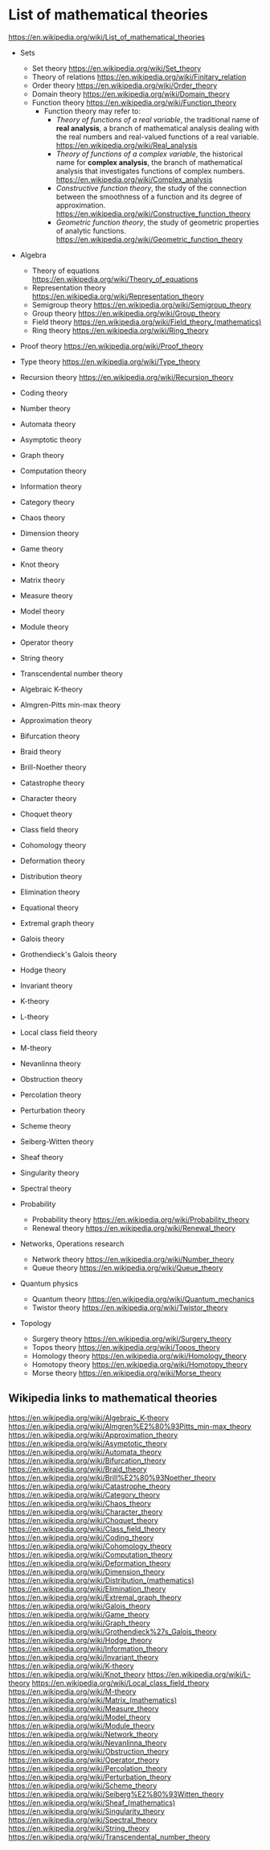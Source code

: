 # List of mathematical theories
https://en.wikipedia.org/wiki/List_of_mathematical_theories

* Sets
  - Set theory
    https://en.wikipedia.org/wiki/Set_theory
  - Theory of relations
    https://en.wikipedia.org/wiki/Finitary_relation
  - Order theory
    https://en.wikipedia.org/wiki/Order_theory
  - Domain theory
    https://en.wikipedia.org/wiki/Domain_theory
  - Function theory
    https://en.wikipedia.org/wiki/Function_theory
    * Function theory may refer to:
      - *Theory of functions of a real variable*, the traditional name of **real analysis**, a branch of mathematical analysis dealing with the real numbers and real-valued functions of a real variable.
      https://en.wikipedia.org/wiki/Real_analysis
      - *Theory of functions of a complex variable*, the historical name for **complex analysis**, the branch of mathematical analysis that investigates functions of complex numbers.
      https://en.wikipedia.org/wiki/Complex_analysis
      - *Constructive function theory*, the study of the connection between the smoothness of a function and its degree of approximation.
      https://en.wikipedia.org/wiki/Constructive_function_theory
      - *Geometric function theory*, the study of geometric properties of analytic functions.
      https://en.wikipedia.org/wiki/Geometric_function_theory


* Algebra
  - Theory of equations
    https://en.wikipedia.org/wiki/Theory_of_equations
  - Representation theory
    https://en.wikipedia.org/wiki/Representation_theory
  - Semigroup theory
    https://en.wikipedia.org/wiki/Semigroup_theory
  - Group theory
    https://en.wikipedia.org/wiki/Group_theory
  - Field theory
    https://en.wikipedia.org/wiki/Field_theory_(mathematics)
  - Ring theory
    https://en.wikipedia.org/wiki/Ring_theory


- Proof theory
  https://en.wikipedia.org/wiki/Proof_theory
- Type theory
  https://en.wikipedia.org/wiki/Type_theory
- Recursion theory
  https://en.wikipedia.org/wiki/Recursion_theory

- Coding theory
- Number theory
- Automata theory
- Asymptotic theory
- Graph theory
- Computation theory
- Information theory
- Category theory


- Chaos theory
- Dimension theory
- Game theory
- Knot theory
- Matrix theory
- Measure theory
- Model theory
- Module theory
- Operator theory
- String theory
- Transcendental number theory

- Algebraic K-theory
- Almgren-Pitts min-max theory
- Approximation theory
- Bifurcation theory
- Braid theory
- Brill-Noether theory
- Catastrophe theory
- Character theory
- Choquet theory
- Class field theory
- Cohomology theory
- Deformation theory
- Distribution theory
- Elimination theory
- Equational theory
- Extremal graph theory
- Galois theory
- Grothendieck's Galois theory
- Hodge theory
- Invariant theory
- K-theory
- L-theory
- Local class field theory
- M-theory
- Nevanlinna theory
- Obstruction theory
- Percolation theory
- Perturbation theory
- Scheme theory
- Seiberg-Witten theory
- Sheaf theory
- Singularity theory
- Spectral theory


* Probability
  - Probability theory
    https://en.wikipedia.org/wiki/Probability_theory
  - Renewal theory
    https://en.wikipedia.org/wiki/Renewal_theory

* Networks, Operations research
  - Network theory
    https://en.wikipedia.org/wiki/Number_theory
  - Queue theory
    https://en.wikipedia.org/wiki/Queue_theory

* Quantum physics
  - Quantum theory
    https://en.wikipedia.org/wiki/Quantum_mechanics
  - Twistor theory
    https://en.wikipedia.org/wiki/Twistor_theory

* Topology
  - Surgery theory
    https://en.wikipedia.org/wiki/Surgery_theory
  - Topos theory
    https://en.wikipedia.org/wiki/Topos_theory
  - Homology theory
    https://en.wikipedia.org/wiki/Homology_theory
  - Homotopy theory
    https://en.wikipedia.org/wiki/Homotopy_theory
  - Morse theory
    https://en.wikipedia.org/wiki/Morse_theory




## Wikipedia links to mathematical theories

https://en.wikipedia.org/wiki/Algebraic_K-theory
https://en.wikipedia.org/wiki/Almgren%E2%80%93Pitts_min-max_theory
https://en.wikipedia.org/wiki/Approximation_theory
https://en.wikipedia.org/wiki/Asymptotic_theory
https://en.wikipedia.org/wiki/Automata_theory
https://en.wikipedia.org/wiki/Bifurcation_theory
https://en.wikipedia.org/wiki/Braid_theory
https://en.wikipedia.org/wiki/Brill%E2%80%93Noether_theory
https://en.wikipedia.org/wiki/Catastrophe_theory
https://en.wikipedia.org/wiki/Category_theory
https://en.wikipedia.org/wiki/Chaos_theory
https://en.wikipedia.org/wiki/Character_theory
https://en.wikipedia.org/wiki/Choquet_theory
https://en.wikipedia.org/wiki/Class_field_theory
https://en.wikipedia.org/wiki/Coding_theory
https://en.wikipedia.org/wiki/Cohomology_theory
https://en.wikipedia.org/wiki/Computation_theory
https://en.wikipedia.org/wiki/Deformation_theory
https://en.wikipedia.org/wiki/Dimension_theory
https://en.wikipedia.org/wiki/Distribution_(mathematics)
https://en.wikipedia.org/wiki/Elimination_theory
https://en.wikipedia.org/wiki/Extremal_graph_theory
https://en.wikipedia.org/wiki/Galois_theory
https://en.wikipedia.org/wiki/Game_theory
https://en.wikipedia.org/wiki/Graph_theory
https://en.wikipedia.org/wiki/Grothendieck%27s_Galois_theory
https://en.wikipedia.org/wiki/Hodge_theory
https://en.wikipedia.org/wiki/Information_theory
https://en.wikipedia.org/wiki/Invariant_theory
https://en.wikipedia.org/wiki/K-theory
https://en.wikipedia.org/wiki/Knot_theory
https://en.wikipedia.org/wiki/L-theory
https://en.wikipedia.org/wiki/Local_class_field_theory
https://en.wikipedia.org/wiki/M-theory
https://en.wikipedia.org/wiki/Matrix_(mathematics)
https://en.wikipedia.org/wiki/Measure_theory
https://en.wikipedia.org/wiki/Model_theory
https://en.wikipedia.org/wiki/Module_theory
https://en.wikipedia.org/wiki/Network_theory
https://en.wikipedia.org/wiki/Nevanlinna_theory
https://en.wikipedia.org/wiki/Obstruction_theory
https://en.wikipedia.org/wiki/Operator_theory
https://en.wikipedia.org/wiki/Percolation_theory
https://en.wikipedia.org/wiki/Perturbation_theory
https://en.wikipedia.org/wiki/Scheme_theory
https://en.wikipedia.org/wiki/Seiberg%E2%80%93Witten_theory
https://en.wikipedia.org/wiki/Sheaf_(mathematics)
https://en.wikipedia.org/wiki/Singularity_theory
https://en.wikipedia.org/wiki/Spectral_theory
https://en.wikipedia.org/wiki/String_theory
https://en.wikipedia.org/wiki/Transcendental_number_theory
